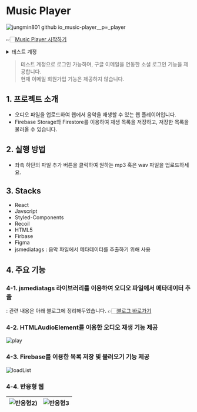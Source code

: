 # Music Player
![jungmin801 github io_music-player__p=_player](https://github.com/jungmin801/music-player/assets/130200440/b58648da-b499-45bb-bca1-a7d14c432161)

👉🏻[Music Player 시작하기](https://jungmin801.github.io/music-player/)

<details>
<summary>테스트 계정</summary>
<div markdown="1">
  - ID : test@gmail.com <br/>
  - PW : test1234
</div>
</details>

> 테스트 계정으로 로그인 가능하며, 구글 이메일을 연동한 소셜 로그인 기능을 제공합니다. <br/>
> 현재 이메일 회원가입 기능은 제공하지 않습니다.

## 1. 프로젝트 소개
- 오디오 파일을 업로드하여 웹에서 음악을 재생할 수 있는 웹 플레이어입니다.
- Firebase Storage와 Firestore를 이용하여 재생 목록을 저장하고, 저장한 목록을 불러올 수 있습니다.

## 2. 실행 방법
- 좌측 하단의 파일 추가 버튼을 클릭하여 원하는 mp3 혹은 wav 파일을 업로드하세요.

## 3. Stacks
- React
- Javscript
- Styled-Components
- Recoil
- HTML5
- Firbase
- Figma
- jsmediatags : 음악 파일에서 메타데이터를 추출하기 위해 사용

  
## 4. 주요 기능
### 4-1. jsmediatags 라이브러리를 이용하여 오디오 파일에서 메타데이터 추출
: 관련 내용은 아래 블로그에 정리해두었습니다.
👉🏻[블로그 바로가기](https://velog.io/@jmmoon0801/React-%EC%84%9C%EB%B2%84-%EC%97%86%EC%9D%B4-%EC%9D%8C%EC%95%85-%EC%9B%B9-%ED%94%8C%EB%A0%88%EC%9D%B4%EC%96%B4-%EB%A7%8C%EB%93%A4%EA%B8%B0)
### 4-2. HTMLAudioElement를 이용한 오디오 재생 기능 제공
![play](https://github.com/jungmin801/music-player/assets/130200440/91dd8418-eb8d-4c2f-ac20-206e808292d4)
### 4-3. Firebase를 이용한 목록 저장 및 불러오기 기능 제공
![loadList](https://github.com/jungmin801/music-player/assets/130200440/3da81ee2-ec38-47e5-ad73-c0d868d6c43a)

### 4-4. 반응형 웹

![반응형2)](https://github.com/jungmin801/music-player/assets/130200440/bc4b46e7-6d67-4562-8dc1-82c38a657b17)|![반응형3](https://github.com/jungmin801/music-player/assets/130200440/b96d8d99-5020-447f-94fb-bb0f1280e47c)
--- | --- | 




